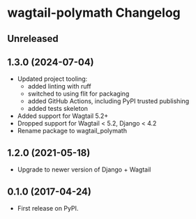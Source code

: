 # wagtail-polymath Changelog

## Unreleased

## 1.3.0 (2024-07-04)

- Updated project tooling:
  - added linting with ruff
  - switched to using flit for packaging
  - added GitHub Actions, including PyPI trusted publishing
  - added tests skeleton
- Added support for Wagtail 5.2+
- Dropped support for Wagtail < 5.2, Django < 4.2
- Rename package to wagtail_polymath

## 1.2.0 (2021-05-18)

-   Upgrade to newer version of Django + Wagtail

## 0.1.0 (2017-04-24)

-   First release on PyPI.
